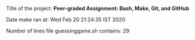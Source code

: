 Title of the project: __Peer-graded Assignment: Bash, Make, Git, and GitHub__

Date make ran at:
Wed Feb  20 21:24:35 IST 2020

Number of lines file guessinggame.sh contains:
      29
